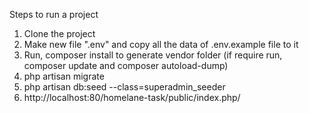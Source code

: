 Steps to run a project
1. Clone the project 
2. Make new file ".env" and copy all the data of .env.example file to it
3. Run, composer install to generate vendor folder (if require run, composer update and composer autoload-dump)
4. php artisan migrate 
6. php artisan db:seed --class=superadmin_seeder 
5. http://localhost:80/homelane-task/public/index.php/